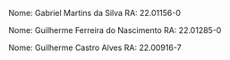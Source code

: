 Nome: Gabriel Martins da Silva
RA: 22.01156-0

Nome: Guilherme Ferreira do Nascimento
RA: 22.01285-0

Nome: Guilherme Castro Alves
RA: 22.00916-7
